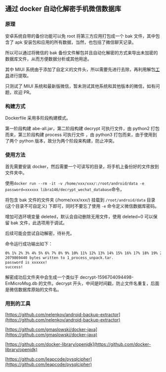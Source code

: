 ## 通过 docker 自动化解密手机微信数据库

### 原理

安卓系统自带的备份功能可以免 root 将第三方应用打包成一个 bak 文件，其中包含了 apk 安装包和应用的所有数据，当然，也包括了微信聊天记录。

所以可以通过将微信的 bak 备份文件解包并且自动化解密的方式来导出未加密的数据库文件，从而方便数据分析或其他用途。

其中 MIUI 系统由于添加了自定义的文件头，所以需要先进行去除，再利用解包[工具](https://github.com/nelenkov/android-backup-extractor)进行提取。

只测试了 MIUI 系统和最新版微信，暂未测试其他系统和其他版本的微信，如有问题，欢迎 PR。

### 构建方式

Dockerfile 采用多阶段构建模式。

第一阶段构建 abe-all.jar，第二阶段构建 decrypt 可执行文件，由 python2 打包而来，第三阶段构建 process 可执行文件
，由 python3 打包而来，由于使用到了两个 python 版本，故分为两个阶段来构建，防止冲突。

### 使用方法

首先需要安装 docker，然后需要一个可读写的目录，将手机上备份好的文件放到文件夹中。

使用`docker run --rm -it -v /home/xxx/xxx/:/root/android/data -e password=xxxxxx libra146/decrypt_wechat_database`命令，

将包含 bak 文件的文件夹 (/home/xxx/xxx/) 挂载到 `/root/android/data` 目录 (这个目录不可自定义) 下即可，同时不要忘了使用 `-e` 命令定义微信数据库密码。

增加可选环境变量 deleted，默认会自动删除无用文件，使用 deleted=0 可以保留 bak 文件，此选项用于调试。

后续可能会尝试自动解密，待补充。

命令运行成功输出如下：

```bash
0% 1% 2% 3% 4% 5% 6% 7% 8% 9% 10% 11% 12% 13% 14% 15% 16% 17% 18% 19% 20% 21% 22% 23% 24% 25% 26% 27% 28% 29% 30% 31% 32% 33% 34% 35% 36% 37% 38% 39% 40% 41% 42% 43% 44% 45% 46% 47% 48% 49% 50% 51% 52% 53% 54% 55% 56% 57% 58% 59% 60% 61% 62% 63% 64% 65% 66% 67% 68% 69% 70% 71% 72% 73% 74% 75% 76% 77% 78% 79% 80% 81% 82% 83% 84% 85% 86% 87% 88% 89% 90% 91% 92% 93% 94% 95% 96% 97% 98% 99% 100% 
2079869440 bytes written to 1_process_unpack.tar.
password is xxxxxx!
success!
```

解密成功后文件夹中会生成一个类似于 decrypt-1596704094498-EnMicroMsg.db 的文件。decrypt 开头，中间是时间戳，防止文件名重复，后面是微信数据库原始的文件名。

### 用到的工具

[https://github.com/nelenkov/android-backup-extractor](https://github.com/nelenkov/android-backup-extractor)

[https://github.com/gmaslowski/docker-java](https://github.com/gmaslowski/docker-java)

[https://github.com/docker-library/openjdk](https://github.com/docker-library/openjdk)

[https://github.com/leapcode/pysqlcipher](https://github.com/leapcode/pysqlcipher)